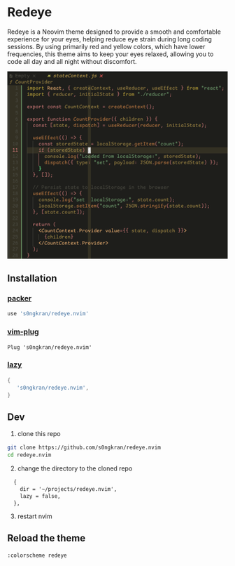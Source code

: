 # Redeye

Redeye is a Neovim theme designed to provide a smooth and comfortable experience for your eyes, helping reduce eye strain during long coding sessions. By using primarily red and yellow colors, which have lower frequencies, this theme aims to keep your eyes relaxed, allowing you to code all day and all night without discomfort.

![screenshot](ex.png)

## Installation

### [packer](https://github.com/wbthomason/packer.nvim)

```lua
use 's0ngkran/redeye.nvim'
```

### [vim-plug](https://github.com/junegunn/vim-plug)

```vim
Plug 's0ngkran/redeye.nvim'
```

### [lazy](https://github.com/folke/lazy.nvim)

```lua
{  
   's0ngkran/redeye.nvim',
}
```

## Dev

1. clone this repo

```bash
git clone https://github.com/s0ngkran/redeye.nvim
cd redeye.nvim
```

2. change the directory to the cloned repo

```vim
  {
    dir = '~/projects/redeye.nvim',
    lazy = false,
  },
```

3. restart nvim

## Reload the theme

```vim
:colorscheme redeye
```
